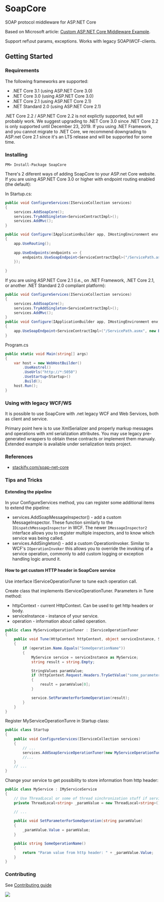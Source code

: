 # SoapCore

SOAP protocol middleware for ASP.NET Core

Based on Microsoft article: [Custom ASP.NET Core Middleware Example](https://blogs.msdn.microsoft.com/dotnet/2016/09/19/custom-asp-net-core-middleware-example/).

Support ref\out params, exceptions. Works with legacy SOAP\WCF-clients.

## Getting Started

### Requirements

The following frameworks are supported:

- .NET Core 3.1 (using ASP.NET Core 3.0)
- .NET Core 3.0 (using ASP.NET Core 3.0)
- .NET Core 2.1 (using ASP.NET Core 2.1)
- .NET Standard 2.0 (using ASP.NET Core 2.1)

.NET Core 2.2 / ASP.NET Core 2.2 is not explictly supported, but will probably work. We suggest upgrading to .NET Core 3.0 since .NET Core 2.2 is only supported until December 23, 2019.
If you using .NET Framework, and you cannot migrate to .NET Core, we recommend downgrading to ASP.net Core 2.1 since it's an LTS release and will be supported for some time.

### Installing

`PM> Install-Package SoapCore`

There's 2 diferent ways of adding SoapCore to your ASP.net Core website. If you are using ASP.NET Core 3.0 or higher with endpoint routing enabled (the default):

In Startup.cs:


```csharp
public void ConfigureServices(IServiceCollection services)
{
    services.AddSoapCore();
    services.TryAddSingleton<ServiceContractImpl>();
    services.AddMvc();
}

public void Configure(IApplicationBuilder app, IHostingEnvironment env, ILoggerFactory loggerFactory)
{
	app.UseRouting();
	
	app.UseEndpoints(endpoints => {
		endpoints.UseSoapEndpoint<ServiceContractImpl>("/ServicePath.asmx", new BasicHttpBinding());
	});
    
}
```

If you are using ASP.NET Core 2.1 (i.e., on .NET Framework, .NET Core 2.1, or another .NET Standard 2.0 compliant platform):

```csharp
public void ConfigureServices(IServiceCollection services)
{
    services.AddSoapCore();
    services.TryAddSingleton<ServiceContractImpl>();
    services.AddMvc();
}
public void Configure(IApplicationBuilder app, IHostingEnvironment env, ILoggerFactory loggerFactory)
{
    app.UseSoapEndpoint<ServiceContractImpl>("/ServicePath.asmx", new BasicHttpBinding());
}
```

Program.cs
```csharp
public static void Main(string[] args)
{
    var host = new WebHostBuilder()
        .UseKestrel()
        .UseUrls("http://*:5050")
        .UseStartup<Startup>()
        .Build();
    host.Run();
}
```

### Using with legacy WCF/WS

It is possible to use SoapCore with .net legacy WCF and Web Services, both as client and service.

Primary point here is to use XmlSerializer and properly markup messages and operations with xml serialization attributes. You may use legacy pre-generated wrappers to obtain these contracts or implement them manualy. Extended example is available under serialization tests project.

### References

* [stackify.com/soap-net-core](https://stackify.com/soap-net-core/)

### Tips and Tricks

#### Extending the pipeline

In your ConfigureServices method, you can register some additional items to extend the pipeline:
* services.AddSoapMessageInspector() - add a custom MessageInspector. These function similarly to the `IDispatchMessageInspector` in WCF. The newer `IMessageInspector2` interface allows you to register multiple inspectors, and to know which service was being called.
* services.AddSingleton<MyOperatorInvoker>() - add a custom OperationInvoker. Similar to WCF's `IOperationInvoker` this allows you to override the invoking of a service operation, commonly to add custom logging or exception handling logic around it.

#### How to get custom HTTP header in SoapCore service

Use interface IServiceOperationTuner to tune each operation call.

Create class that implements IServiceOperationTuner.
Parameters in Tune method:
* httpContext - current HttpContext. Can be used to get http headers or body.
* serviceInstance - instance of your service.
* operation - information about called operation.

```csharp
public class MyServiceOperationTuner : IServiceOperationTuner
{
    public void Tune(HttpContext httpContext, object serviceInstance, SoapCore.OperationDescription operation)
    {
        if (operation.Name.Equals("SomeOperationName"))
        {
            MyService service = serviceInstance as MyService;
            string result = string.Empty;

            StringValues paramValue;
            if (httpContext.Request.Headers.TryGetValue("some_parameter", out paramValue))
            {
                result = paramValue[0];
            }

            service.SetParameterForSomeOperation(result);
        }
    }
}
```

Register MyServiceOperationTunre in Startup class:

```csharp
public class Startup
{
    public void ConfigureServices(IServiceCollection services)
    {
        // ...
        services.AddSoapServiceOperationTuner(new MyServiceOperationTuner());
        //...
    }
    // ...
}
```

Change your service to get possibility to store information from http header:

```csharp
public class MyService : IMyServiceService
{
    // Use ThreadLocal or some of thread sinchronization stuff if service registered as singleton.
    private ThreadLocal<string> _paramValue = new ThreadLocal<string>() { Value = string.Empty };

    // ...
    
    public void SetParameterForSomeOperation(string paramValue)
    {
        _paramValue.Value = paramValue;
    }

    public string SomeOperationName()
    {
        return "Param value from http header: " + _paramValue.Value;
    }
}
```
### Contributing

See [Contributing guide](CONTRIBUTING.md)

![](https://github.com/DigDes/SoapCore/workflows/CI/badge.svg)

